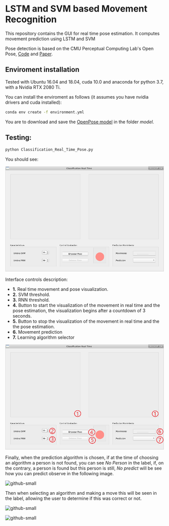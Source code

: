 # LSTM and SVM based Movement Recognition

This repository contains the GUI for real time pose estimation. It computes movement prediction using LSTM and SVM

Pose detection is based on the CMU Perceptual Computing Lab's Open Pose, [Code](https://github.com/CMU-Perceptual-Computing-Lab/openpose) and [Paper](https://arxiv.org/pdf/1602.00134.pdf).


## Enviroment installation

Tested with Ubuntu 16.04 and 18.04, cuda 10.0 and anaconda for python 3.7, with a Nvidia RTX 2080 Ti.

You can install the enviroment as follows (it assumes you have nvidia drivers and cuda installed):

``` sh
conda env create -f environment.yml
```

You are to download and save the [OpenPose model](https://drive.google.com/open?id=1Plb4OoTYA7ChHkjCqZeqtC1GvGqWnZdf) in the folder *model*.

## Testing:

``` sh
python Classification_Real_Time_Pose.py
``` 

You should see:

![github-small](img/Interface.png)

Interface controls description:

- **1.** Real time movement and pose visualization.
- **2.** SVM threshold.
- **3.** RNN threshold.
- **4.** Button to start the visualization of the movement in real time and the pose estimation, the visualization begins after a countdown of 3 seconds.
- **5.** Button to stop the visualization of the movement in real time and the the pose estimation.
- **6.** Movement prediction
- **7.** Learning algorithm selector

![github-small](img/Interface_Explain.png)

Finally, when the prediction algorithm is chosen, if at the time of choosing an algorithm a person is not found, you can see *No Person* in the label, if, on the contrary, a person is found but this person is still, *No predict* will be see how you can predict observe in the following image.

![github-small](img/No_predict.png)

Then when selecting an algorithm and making a move this will be seen in the label, allowing the user to determine if this was correct or not.

![github-small](img/Center.png)

![github-small](img/Sides.png)
